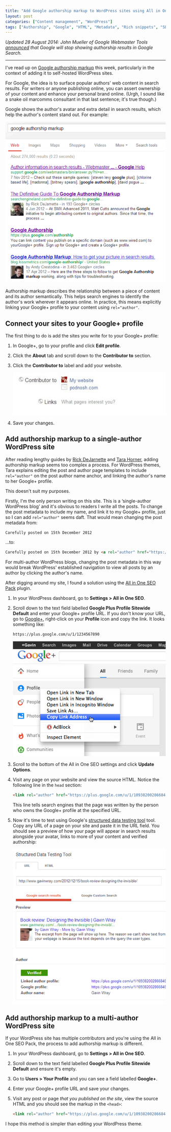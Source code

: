 ```yaml
---
title: "Add Google authorship markup to WordPress sites using All in One SEO Pack"
layout: post
categories: ["Content management", "WordPress"]
tags: ["Authorship", "Google", "HTML", "Metadata", "Rich snippets", "SEO", "Structured data", "WordPress"]
---
```


_Updated 28 August 2014: John Mueller of Google Webmaster Tools [announced](https://plus.google.com/+JohnMueller/posts/HZf3KDP1Dm8) that Google will stop showing authorship results in Google Search._

- - - -

I've read up on [Google authorship markup](http://googlewebmastercentral.blogspot.co.uk/2011/06/authorship-markup-and-web-search.html) this week, particularly in the context of adding it to self-hosted WordPress sites.

For Google, the idea is to surface popular authors' web content in search results. For writers or anyone publishing online, you can assert ownership of your content and enhance your personal brand online. (Urgh, I sound like a snake oil marcomms consultant in that last sentence; it's true though.)

Google shows the author's avatar and extra detail in search results, which help the author's content stand out. For example:

![Authors in Google search results with photos](/assets/2012/12/authors-in-google-search-results.png)

Authorship markup describes the relationship between a piece of content and its author semantically. This helps search engines to identify the author's work wherever it appears online. In practice, this means explicitly linking your Google+ profile to your content using `rel="author"`.

## Connect your sites to your Google+ profile

The first thing to do is add the sites you write for to your Google+ profile:

1. In Google+, go to your profile and click **Edit profile**.

2. Click the **About** tab and scroll down to the **Contributor to** section.

3. Click the **Contributor to** label and add your website.

    ![Contributor to site URLs](/assets/2012/12/contributor-to1.jpg)

4. Save your changes.

## Add authorship markup to a single-author WordPress site

After reading lengthy guides by [Rick DeJarnette](http://searchengineland.com/the-definitive-guide-to-google-authorship-markup-123218) and [Tara Horner](http://designfestival.com/add-rich-snippet-support-in-wordpress-and-dominate-your-personal-brand/), adding authorship markup seems too complex a process. For WordPress themes, Tara explains editing the post and author page templates to include `rel="author"` on the post author name anchor, and linking the author's name to her Google+ profile.

This doesn't suit my purposes.

Firstly, I'm the only person writing on this site. This is a ‘single-author WordPress blog’ and it's obvious to readers I write all the posts. To change the post metadata to include my name, and link it to my Google+ profile, just so I can add `rel="author"` seems daft. That would mean changing the post metadata from:

```html
Carefully posted on 15th December 2012
```

...to:

```html
Carefully posted on 15th December 2012 by <a rel="author" href="https://plus.google.com/u/1/109382002866848246485/">Gavin Wray</a>
```

For multi-author WordPress blogs, changing the post metadata in this way would break WordPress' established navigation to view all posts by an author by clicking the author's name.

After digging around my site, I found a solution using the [All in One SEO Pack](http://wordpress.org/extend/plugins/all-in-one-seo-pack/) plugin.

1. In your WordPress dashboard, go to **Settings > All in One SEO**.

2. Scroll down to the text field labelled **Google Plus Profile Sitewide Default** and enter your Google+ profile URL. If you don't know your URL, go to [Google+](https://plus.google.com), right-click on your **Profile** icon and copy the link. It looks something like:

    ```html
    https://plus.google.com/u/1/1234567890
    ```

    ![Copy Google+ profile URL](/assets/2012/12/copy-google-profile-url.png)

3. Scroll to the bottom of the All in One SEO settings and click **Update Options**.

4. Visit any page on your website and view the source HTML. Notice the following line in the `head` section:

    ```html
    <link rel="author" href="https://plus.google.com/u/1/109382002866848246485" />
    ```

    This line tells search engines that the page was written by the person who owns the Google+ profile at the specified URL.

5. Now it's time to test using Google's [structured data testing tool](http://www.google.com/webmasters/tools/richsnippets) tool. Copy any URL of a page on your site and paste it in the URL field. You should see a preview of how your page will appear in search results alongside your avatar, links to more of your content and verified authorship:

    ![Authorship preview in Google structured data testing tool](/assets/2012/12/authorship-preview-in-structured-data-testing-tool.png)

## Add authorship markup to a multi-author WordPress site

If your WordPress site has multiple contributors and you're using the All in One SEO Pack, the process to add authorship markup is different.

1. In your WordPress dashboard, go to **Settings > All in One SEO**.

2. Scroll down to the text field labelled **Google Plus Profile Sitewide Default** and ensure it's empty.

3. Go to **Users > Your Profile** and you can see a field labelled **Google+**.

4. Enter your Google+ profile URL and save your changes.

5. Visit any post or page _that you published on the site_, view the source HTML and you should see the markup in the `<head>`:

    ```html
    <link rel="author" href="https://plus.google.com/u/1/109382002866848246485" />
    ```

I hope this method is simpler than editing your WordPress theme.
